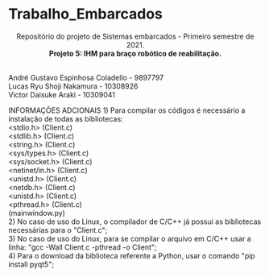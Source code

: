 # Trabalho_Embarcados
<p align="center">
Repositório do projeto de Sistemas embarcados - Primeiro semestre de 2021. <br/>
<b> Projeto 5: IHM para braço robótico de reabilitação. </b>

<p align="left">
<br/>
André Gustavo Espinhosa Coladello - 9897797
<br/>
Lucas Ryu Shoji Nakamura - 10308926
<br/>
Victor Daisuke Araki - 10309041
<br/>
  
  INFORMAÇÕES ADCIONAIS
    1) Para compilar os códigos é necessário a instalação de todas as bibliotecas: <br/>
      <stdio.h> (Client.c) <br/>
      <stdlib.h> (Client.c) <br/>
      <string.h> (Client.c) <br/>
      <sys/types.h> (Client.c) <br/>
      <sys/socket.h> (Client.c) <br/>
      <netinet/in.h> (Client.c) <br/>
      <unistd.h> (Client.c) <br/>
      <netdb.h> (Client.c) <br/>
      <unistd.h> (Client.c) <br/>
      <pthread.h> (Client.c) <br/>
      <pyqt5> (mainwindow.py) <br/>
    2) No caso de uso do Linux, o compilador de C/C++ já possui as bibliotecas necessárias para o "Client.c"; <br/>
    3) No caso de uso do Linux, para se compilar o arquivo em C/C++ usar a linha: "gcc -Wall Client.c -pthread -o Client"; <br/>
    4) Para o download da biblioteca referente a Python, usar o comando "pip install pyqt5"; <br/>

</p>

